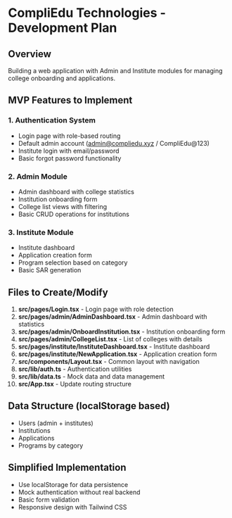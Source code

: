 # CompliEdu Technologies - Development Plan

## Overview
Building a web application with Admin and Institute modules for managing college onboarding and applications.

## MVP Features to Implement

### 1. Authentication System
- Login page with role-based routing
- Default admin account (admin@compliedu.xyz / CompliEdu@123)
- Institute login with email/password
- Basic forgot password functionality

### 2. Admin Module
- Admin dashboard with college statistics
- Institution onboarding form
- College list views with filtering
- Basic CRUD operations for institutions

### 3. Institute Module  
- Institute dashboard
- Application creation form
- Program selection based on category
- Basic SAR generation

## Files to Create/Modify

1. **src/pages/Login.tsx** - Login page with role detection
2. **src/pages/admin/AdminDashboard.tsx** - Admin dashboard with statistics
3. **src/pages/admin/OnboardInstitution.tsx** - Institution onboarding form
4. **src/pages/admin/CollegeList.tsx** - List of colleges with details
5. **src/pages/institute/InstituteDashboard.tsx** - Institute dashboard
6. **src/pages/institute/NewApplication.tsx** - Application creation form
7. **src/components/Layout.tsx** - Common layout with navigation
8. **src/lib/auth.ts** - Authentication utilities
9. **src/lib/data.ts** - Mock data and data management
10. **src/App.tsx** - Update routing structure

## Data Structure (localStorage based)
- Users (admin + institutes)
- Institutions
- Applications
- Programs by category

## Simplified Implementation
- Use localStorage for data persistence
- Mock authentication without real backend
- Basic form validation
- Responsive design with Tailwind CSS
